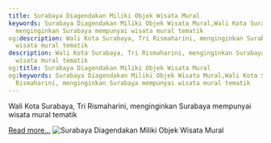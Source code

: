 ```yaml
---
title: Surabaya Diagendakan Miliki Objek Wisata Mural
keywords: Surabaya Diagendakan Miliki Objek Wisata Mural,Wali Kota Surabaya, Tri Rismaharini,
  menginginkan Surabaya mempunyai wisata mural tematik
og:description: Wali Kota Surabaya, Tri Rismaharini, menginginkan Surabaya mempunyai
  wisata mural tematik
description: Wali Kota Surabaya, Tri Rismaharini, menginginkan Surabaya mempunyai
  wisata mural tematik
og:title: Surabaya Diagendakan Miliki Objek Wisata Mural
og:keywords: Surabaya Diagendakan Miliki Objek Wisata Mural,Wali Kota Surabaya, Tri
  Rismaharini, menginginkan Surabaya mempunyai wisata mural tematik
---
```


Wali Kota Surabaya, Tri Rismaharini, menginginkan Surabaya mempunyai wisata mural tematik

[Read more...](https://www.sportourism.id/post/5927/surabaya-diagendakan-miliki-objek-wisata-mural "Surabaya Diagendakan Miliki Objek Wisata Mural")
![Surabaya Diagendakan Miliki Objek Wisata Mural](http://www.mwmgraphics.com/MURALS/Geometry/matt_w_moore_murals_geometry_9.jpg "Surabaya Diagendakan Miliki Objek Wisata Mural")